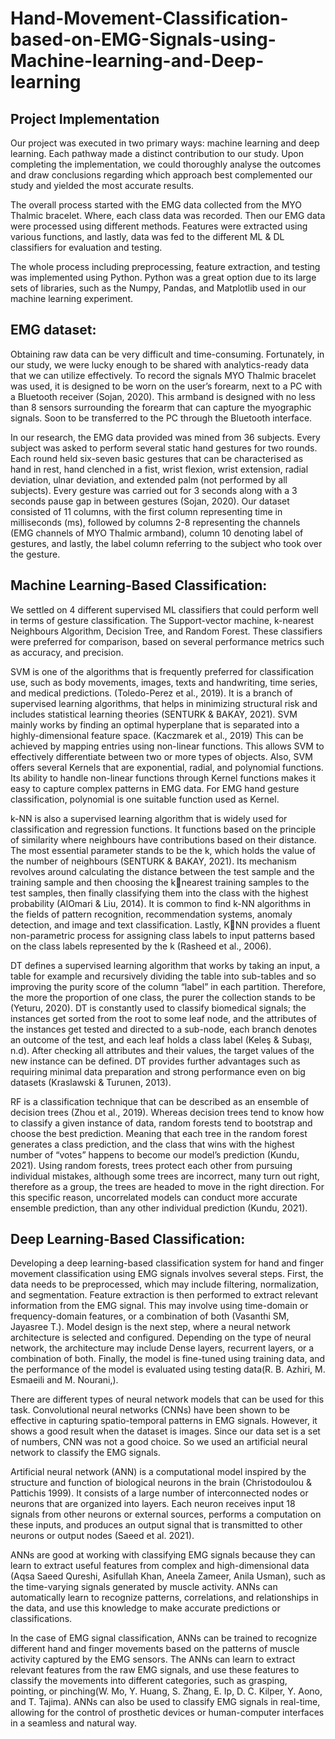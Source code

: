 # Hand-Movement-Classification-based-on-EMG-Signals-using-Machine-learning-and-Deep-learning

## Project Implementation
Our project was executed in two primary ways: machine learning and deep learning. Each 
pathway made a distinct contribution to our study. Upon completing the implementation, we could 
thoroughly analyse the outcomes and draw conclusions regarding which approach best complemented 
our study and yielded the most accurate results.

The overall process started with the EMG data collected from the MYO Thalmic bracelet. 
Where, each class data was recorded. Then our EMG data were processed using different methods. 
Features were extracted using various functions, and lastly, data was fed to the different ML & DL
classifiers for evaluation and testing.

The whole process including preprocessing, feature extraction, and testing was implemented 
using Python. Python was a great option due to its large sets of libraries, such as the Numpy, Pandas, 
and Matplotlib used in our machine learning experiment.


## EMG dataset:
Obtaining raw data can be very difficult and time-consuming. Fortunately, in our study, we 
were lucky enough to be shared with analytics-ready data that we can utilize effectively. To record the 
signals MYO Thalmic bracelet was used, it is designed to be worn on the user’s forearm, next to a PC 
with a Bluetooth receiver (Sojan, 2020). This armband is designed with no less than 8 sensors 
surrounding the forearm that can capture the myographic signals. Soon to be transferred to the PC 
through the Bluetooth interface.


In our research, the EMG data provided was mined from 36 subjects. Every subject was asked 
to perform several static hand gestures for two rounds. Each round held six-seven basic gestures that 
can be characterised as hand in rest, hand clenched in a fist, wrist flexion, wrist extension, radial 
deviation, ulnar deviation, and extended palm (not performed by all subjects). Every gesture was 
carried out for 3 seconds along with a 3 seconds pause gap in between gestures (Sojan, 2020). Our 
dataset consisted of 11 columns, with the first column representing time in milliseconds (ms), followed 
by columns 2-8 representing the channels (EMG channels of MYO Thalmic armband), column 10 
denoting label of gestures, and lastly, the label column referring to the subject who took over the 
gesture.


## Machine Learning-Based Classification:

We settled on 4 different supervised ML classifiers that could perform well in terms of gesture 
classification. The Support-vector machine, k-nearest Neighbours Algorithm, Decision Tree, and 
Random Forest. These classifiers were preferred for comparison, based on several performance metrics 
such as accuracy, and precision.

SVM is one of the algorithms that is frequently preferred for classification use, such as body 
movements, images, texts and handwriting, time series, and medical predictions. (Toledo-Perez et al., 
2019). It is a branch of supervised learning algorithms, that helps in minimizing structural risk and 
includes statistical learning theories (SENTURK & BAKAY, 2021). SVM mainly works by finding an 
optimal hyperplane that is separated into a highly-dimensional feature space. (Kaczmarek et al., 2019) 
This can be achieved by mapping entries using non-linear functions. This allows SVM to effectively 
differentiate between two or more types of objects. Also, SVM offers several Kernels that are 
exponential, radial, and polynomial functions. Its ability to handle non-linear functions through Kernel 
functions makes it easy to capture complex patterns in EMG data. For EMG hand gesture 
classification, polynomial is one suitable function used as Kernel.

k-NN is also a supervised learning algorithm that is widely used for classification and 
regression functions. It functions based on the principle of similarity where neighbours have 
contributions based on their distance. The most essential parameter stands to be the k, which holds the 
value of the number of neighbours (SENTURK & BAKAY, 2021). Its mechanism revolves around 
calculating the distance between the test sample and the training sample and then choosing the knearest training samples to the test samples, then finally classifying them into the class with the highest probability (AlOmari & Liu, 2014). It is common to find k-NN algorithms in the fields of pattern recognition, recommendation systems, anomaly detection, and image and text classification. Lastly, KNN provides a fluent non-parametric process for assigning class labels to input patterns based on the 
class labels represented by the k (Rasheed et al., 2006).


DT defines a supervised learning algorithm that works by taking an input, a table for example 
and recursively dividing the table into sub-tables and so improving the purity score of the column 
“label” in each partition. Therefore, the more the proportion of one class, the purer the collection stands 
to be (Yeturu, 2020). DT is constantly used to classify biomedical signals; the instances get sorted from 
the root to some leaf node, and the attributes of the instances get tested and directed to a sub-node, each 
branch denotes an outcome of the test, and each leaf holds a class label (Keleş & Subaşı, n.d). After 
checking all attributes and their values, the target values of the new instance can be defined. DT 
provides further advantages such as requiring minimal data preparation and strong performance even 
on big datasets (Kraslawski & Turunen, 2013).

RF is a classification technique that can be described as an ensemble of decision trees (Zhou et 
al., 2019). Whereas decision trees tend to know how to classify a given instance of data, random forests 
tend to bootstrap and choose the best prediction. Meaning that each tree in the random forest generates 
a class prediction, and the class that wins with the highest number of “votes” happens to become our 
model’s prediction (Kundu, 2021). Using random forests, trees protect each other from pursuing 
individual mistakes, although some trees are incorrect, many turn out right, therefore as a group, the 
trees are headed to move in the right direction. For this specific reason, uncorrelated models can 
conduct more accurate ensemble prediction, than any other individual prediction (Kundu, 2021). 

## Deep Learning-Based Classification:
Developing a deep learning-based classification system for hand and finger movement 
classification using EMG signals involves several steps. First, the data needs to be preprocessed, which 
may include filtering, normalization, and segmentation. Feature extraction is then performed to extract 
relevant information from the EMG signal. This may involve using time-domain or frequency-domain 
features, or a combination of both (Vasanthi SM, Jayasree T.). Model design is the next step, where a 
neural network architecture is selected and configured. Depending on the type of neural network, the 
architecture may include Dense layers, recurrent layers, or a combination of both. Finally, the model is 
fine-tuned using training data, and the performance of the model is evaluated using testing data(R. B. 
Azhiri, M. Esmaeili and M. Nourani,).

There are different types of neural network models that can be used for this task. Convolutional 
neural networks (CNNs) have been shown to be effective in capturing spatio-temporal patterns in EMG 
signals. However, it shows a good result when the dataset is images. Since our data set is a set of 
numbers, CNN was not a good choice. So we used an artificial neural network to classify the EMG 
signals.

Artificial neural network (ANN) is a computational model inspired by the structure and 
function of biological neurons in the brain (Christodoulou & Pattichis 1999). It consists of a large 
number of interconnected nodes or neurons that are organized into layers. Each neuron receives input 
18
signals from other neurons or external sources, performs a computation on these inputs, and produces 
an output signal that is transmitted to other neurons or output nodes (Saeed et al. 2021).

ANNs are good at working with classifying EMG signals because they can learn to extract 
useful features from complex and high-dimensional data (Aqsa Saeed Qureshi, Asifullah Khan, Aneela 
Zameer, Anila Usman), such as the time-varying signals generated by muscle activity. ANNs can 
automatically learn to recognize patterns, correlations, and relationships in the data, and use this 
knowledge to make accurate predictions or classifications.

In the case of EMG signal classification, ANNs can be trained to recognize different hand and 
finger movements based on the patterns of muscle activity captured by the EMG sensors. The ANNs 
can learn to extract relevant features from the raw EMG signals, and use these features to classify the 
movements into different categories, such as grasping, pointing, or pinching(W. Mo, Y. Huang, S. 
Zhang, E. Ip, D. C. Kilper, Y. Aono, and T. Tajima). ANNs can also be used to classify EMG signals in 
real-time, allowing for the control of prosthetic devices or human-computer interfaces in a seamless 
and natural way.

